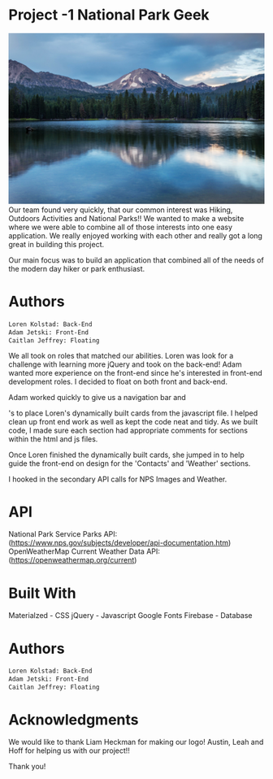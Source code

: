 
# Project -1 National Park Geek
![NPG](assets/images/lassen.jpg)
Our team found very quickly, that our common interest was Hiking, Outdoors Activities and National Parks!! We wanted to make a website where
we were able to combine all of those interests into one easy application. We really enjoyed working with each other and really got a long great in building this project.

Our main focus was to build an application that combined all of the needs of the modern day hiker or park enthusiast. 

# Authors
	Loren Kolstad: Back-End
 	Adam Jetski: Front-End
 	Caitlan Jeffrey: Floating

We all took on roles that matched our abilities. Loren was look for a challenge with learning more jQuery and took on the back-end! Adam wanted more experience on the front-end since he's interested in front-end development roles. I decided to float on both front and back-end.

Adam worked quickly to give us a navigation bar and <div>'s to place Loren's dynamically built cards from the javascript file. I helped clean up front end work as well as kept the code neat and tidy. As we built code, I made sure each section had appropriate comments for sections within the html and js files.

Once Loren finished the dynamically built cards, she jumped in to help guide the front-end on design for the 'Contacts' and 'Weather' sections. 

I hooked in the secondary API calls for NPS Images and Weather. 

# API
National Park Service Parks API: (https://www.nps.gov/subjects/developer/api-documentation.htm)
OpenWeatherMap Current Weather Data API: (https://openweathermap.org/current)

# Built With
Materialzed - CSS
jQuery - Javascript
Google Fonts
Firebase - Database


# Authors
	Loren Kolstad: Back-End
 	Adam Jetski: Front-End
 	Caitlan Jeffrey: Floating

# Acknowledgments
We would like to thank Liam Heckman for making our logo!
Austin, Leah and Hoff for helping us with our project!!

Thank you!
